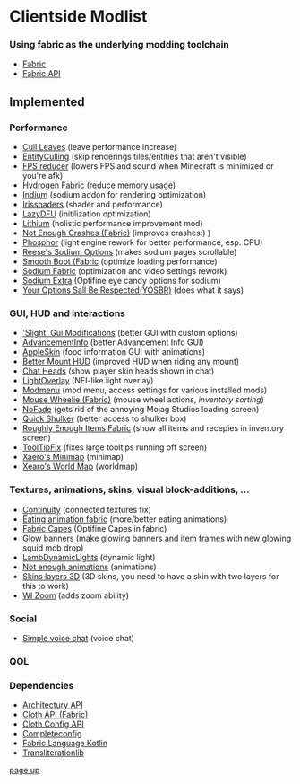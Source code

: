 # Clientside Modlist
### Using fabric as the underlying modding toolchain
* [Fabric](https://fabricmc.net/)
* [Fabric API](https://www.curseforge.com/minecraft/mc-mods/fabric-api)
## Implemented
### Performance
* [Cull Leaves](https://www.curseforge.com/minecraft/mc-mods/cull-leaves) (leave performance increase)
* [EntityCulling](https://github.com/tr7zw/EntityCulling) (skip renderings tiles/entities that aren't visible)
* [FPS reducer](https://www.curseforge.com/minecraft/mc-mods/fps-reducer) (lowers FPS and sound when Minecraft is minimized or you're afk)
* [Hydrogen Fabric](https://github.com/CaffeineMC/hydrogen-fabric) (reduce memory usage)
* [Indium](https://modrinth.com/mod/indium) (sodium addon for rendering optimization)
* [Irisshaders](https://www.curseforge.com/minecraft/mc-mods/irisshaders) (shader and performance)
* [LazyDFU](https://www.curseforge.com/minecraft/mc-mods/lazydfu) (initilization optimization)
* [Lithium](https://www.curseforge.com/minecraft/mc-mods/lithium/files/all) (holistic performance improvement mod)
* [Not Enough Crashes (Fabric)](https://www.curseforge.com/minecraft/mc-mods/not-enough-crashes) (improves crashes:) )
* [Phosphor](https://github.com/CaffeineMC/phosphor-fabric) (light engine rework for better performance, esp. CPU)
* [Reese's Sodium Options](https://www.curseforge.com/minecraft/mc-mods/reeses-sodium-options) (makes sodium pages scrollable)
* [Smooth Boot (Fabric](https://www.curseforge.com/minecraft/mc-mods/smooth-boot) (optimize loading performance)
* [Sodium Fabric](https://github.com/CaffeineMC/sodium-fabric) (optimization and video settings rework)
* [Sodium Extra](https://www.curseforge.com/minecraft/mc-mods/sodium-extra) (Optifine eye candy options for sodium)
* [Your Options Sall Be Respected(YOSBR)](https://www.curseforge.com/minecraft/mc-mods/yosbr) (does what it says)
### GUI, HUD and interactions
* ['Slight' Gui Modifications](https://www.curseforge.com/minecraft/mc-mods/slight-gui-modifications) (better GUI with custom options)
* [AdvancementInfo](https://www.curseforge.com/minecraft/mc-mods/advancementinfo) (better Advancement Info GUI)
* [AppleSkin](https://www.curseforge.com/minecraft/mc-mods/appleskin) (food information GUI with animations)
* [Better Mount HUD](https://www.curseforge.com/minecraft/mc-mods/better-mount-hud) (improved HUD when riding any mount)
* [Chat Heads](https://www.curseforge.com/minecraft/mc-mods/chat-heads) (show player skin heads shown in chat)
* [LightOverlay](https://www.curseforge.com/minecraft/mc-mods/light-overlay) (NEI-like light overlay)
* [Modmenu](https://www.curseforge.com/minecraft/mc-mods/modmenu) (mod menu, access settings for various installed mods)
* [Mouse Wheelie (Fabric)](https://www.curseforge.com/minecraft/mc-mods/mouse-wheelie) (mouse wheel actions, *inventory sorting*)
* [NoFade](https://www.curseforge.com/minecraft/mc-mods/no-fade) (gets rid of the annoying Mojag Studios loading screen)
* [Quick Shulker](https://www.curseforge.com/minecraft/mc-mods/quick-shulker) (better access to shulker box)
* [Roughly Enough Items Fabric](https://www.curseforge.com/minecraft/mc-mods/roughly-enough-items) (show all items and recepies in inventory screen)
* [ToolTipFix](https://www.curseforge.com/minecraft/mc-mods/tooltipfix) (fixes large tooltips running off screen)
* [Xaero's Minimap](https://www.curseforge.com/minecraft/mc-mods/xaeros-minimap) (minimap)
* [Xearo's World Map](https://www.curseforge.com/minecraft/mc-mods/xaeros-world-map) (worldmap)
### Textures, animations, skins, visual block-additions, ...
* [Continuity](https://www.curseforge.com/minecraft/mc-mods/continuity) (connected textures fix)
* [Eating animation fabric](https://www.curseforge.com/minecraft/mc-mods/eating-animation-fabric) (more/better eating animations)
* [Fabric Capes](https://www.curseforge.com/minecraft/mc-mods/capes) (Optifine Capes in fabric)
* [Glow banners](https://www.curseforge.com/minecraft/mc-mods/glow-banners) (make glowing banners and item frames with new glowing squid mob drop)
* [LambDynamicLights](https://www.curseforge.com/minecraft/mc-mods/lambdynamiclights) (dynamic light)
* [Not enough animations](https://www.curseforge.com/minecraft/mc-mods/not-enough-animations) (animations)
* [Skins layers 3D](https://www.curseforge.com/minecraft/mc-mods/skin-layers-3d) (3D skins, you need to have a skin with two layers for this to work)
* [WI Zoom](https://www.curseforge.com/minecraft/mc-mods/wi-zoom) (adds zoom ability)
### Social
* [Simple voice chat](https://www.curseforge.com/minecraft/mc-mods/simple-voice-chat) (voice chat)
### QOL
### Dependencies
* [Architectury API](https://www.curseforge.com/minecraft/mc-mods/architectury-fabric)
* [Cloth API (Fabric)](https://www.curseforge.com/minecraft/mc-mods/cloth-api)
* [Cloth Config API](https://www.curseforge.com/minecraft/mc-mods/cloth-config)
* [Completeconfig](https://www.curseforge.com/minecraft/mc-mods/completeconfig)
* [Fabric Language Kotlin](https://www.curseforge.com/minecraft/mc-mods/fabric-language-kotlin)
* [Transliterationlib](https://www.curseforge.com/minecraft/mc-mods/transliterationlib)

[page up](https://github.com/WhiteBrownie/1.18Server/tree/main/1.18)
